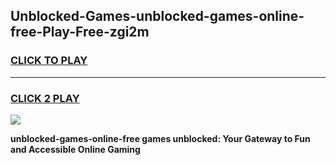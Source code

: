 
## Unblocked-Games-unblocked-games-online-free-Play-Free-zgi2m
<h3>
<a href="https://premium76.site?title=unblocked-games-online-free&ref=20A">CLICK TO PLAY</a></h3>
<hr>

<h3>
<a href="https://premium76.site?title=unblocked-games-online-free&ref=20A">CLICK 2 PLAY</a>
  
</h3>

<a href="https://premium76.site?title=unblocked-games-online-free&ref=20A"><img src="https://clearcache.store/games.png"></a>


**unblocked-games-online-free games unblocked: Your Gateway to Fun and Accessible Online Gaming**
